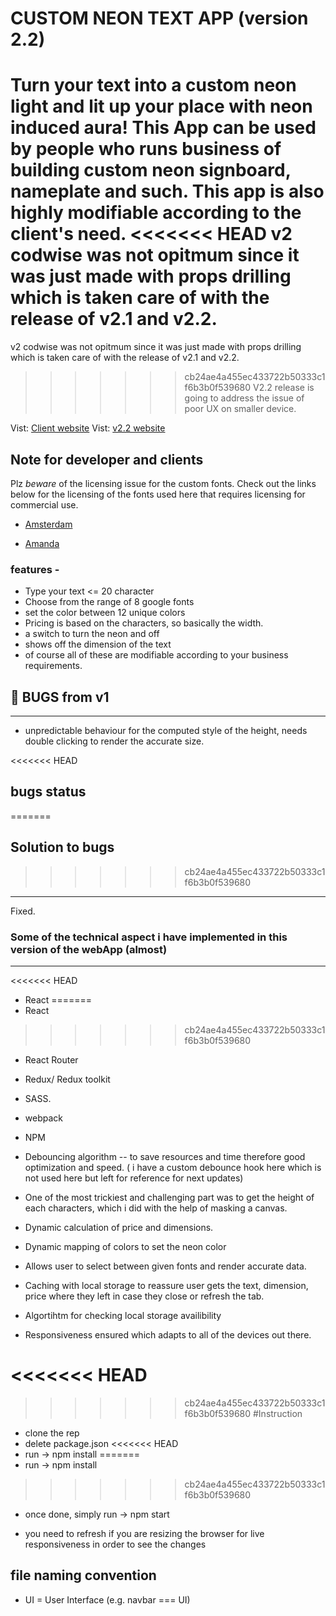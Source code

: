 # CUSTOM NEON TEXT APP (version 2.2)

Turn your text into a custom neon light and lit up your place with neon induced aura! This App can be used by people who runs business of building custom neon signboard, nameplate and such. This app is also highly modifiable according to the client's need.
<<<<<<< HEAD
v2 codwise was not opitmum since it was just made with props drilling which is taken care of with the release of v2.1 and v2.2.
=======
v2 codwise was not opitmum since it was just made with props drilling which is taken care of with the release of  v2.1 and v2.2.
>>>>>>> cb24ae4a455ec433722b50333c1f6b3b0f539680
V2.2 release is going to address the issue of poor UX on smaller device.

Vist: [Client website](...)
Vist: [v2.2 website](...)

## Note for developer and clients

Plz _beware_ of the licensing issue for the custom fonts.
Check out the links below for the licensing of the fonts used here that requires licensing for commercial use.

- [Amsterdam](https://www.cdnfonts.com/amsterdam-2.font)

- [Amanda](https://www.cdnfonts.com/amanda.font)

### features -

- Type your text <= 20 character
- Choose from the range of 8 google fonts
- set the color between 12 unique colors
- Pricing is based on the characters, so basically the width.
- a switch to turn the neon and off
- shows off the dimension of the text
- of course all of these are modifiable according to your business requirements.

## :bug: BUGS from v1

---

- unpredictable behaviour for the computed style of the height, needs double clicking to render the accurate size.

<<<<<<< HEAD
## bugs status
=======
## Solution to bugs
>>>>>>> cb24ae4a455ec433722b50333c1f6b3b0f539680

---

Fixed.

### Some of the technical aspect i have implemented in this version of the webApp (almost)

---
<<<<<<< HEAD

- React
=======
- React 
>>>>>>> cb24ae4a455ec433722b50333c1f6b3b0f539680

- React Router

- Redux/ Redux toolkit

- SASS.

- webpack

- NPM

- Debouncing algorithm -- to save resources and time therefore good optimization and speed. ( i have a custom debounce hook here which is not used here but left for reference for next updates)

- One of the most trickiest and challenging part was to get the height of each characters, which i did with the help of masking a canvas.

- Dynamic calculation of price and dimensions.

- Dynamic mapping of colors to set the neon color

- Allows user to select between given fonts and render accurate data.

- Caching with local storage to reassure user gets the text, dimension, price where they left in case they close or refresh the tab.

- Algortihtm for checking local storage availibility

- Responsiveness ensured which adapts to all of the devices out there.

<<<<<<< HEAD
=======

>>>>>>> cb24ae4a455ec433722b50333c1f6b3b0f539680
#Instruction

- clone the rep
- delete package.json
<<<<<<< HEAD
- run -> npm install
=======
- run -> npm install 
>>>>>>> cb24ae4a455ec433722b50333c1f6b3b0f539680
- once done, simply run -> npm start

- you need to refresh if you are resizing the browser for live responsiveness in order to see the changes

## file naming convention

- UI = User Interface (e.g. navbar === UI)
